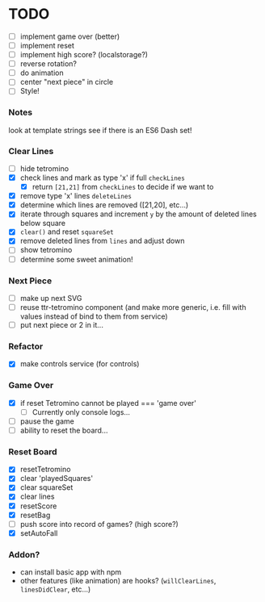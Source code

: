 # TODO

- [ ] implement game over (better)
- [ ] implement reset
- [ ] implement high score? (localstorage?)
- [ ] reverse rotation?
- [ ] do animation
- [ ] center "next piece" in circle
- [ ] Style!

### Notes
look at template strings
see if there is an ES6 Dash set!

### Clear Lines
- [ ] hide tetromino
- [x] check lines and mark as type 'x' if full `checkLines`
    + [x] return `[21,21]` from `checkLines` to decide if we want to
- [x] remove type 'x' lines `deleteLines`
- [x] determine which lines are removed ([21,20], etc...)
- [x] iterate through squares and increment `y` by the amount of deleted lines below square
- [x] `clear()` and reset `squareSet`
- [x] remove deleted lines from `lines` and adjust down
- [ ] show tetromino
- [ ] determine some sweet animation!

### Next Piece
- [ ] make up next SVG
- [ ] reuse ttr-tetromino component (and make more generic, i.e. fill with values instead of bind to them from service)
- [ ] put next piece or 2 in it...

### Refactor
- [x] make controls service (for controls)

### Game Over
- [x] if reset Tetromino cannot be played === 'game over'
    - [ ] Currently only console logs... 
- [ ] pause the game
- [ ] ability to reset the board...

### Reset Board
- [x] resetTetromino
- [x] clear 'playedSquares'
- [x] clear squareSet
- [x] clear lines
- [x] resetScore
- [x] resetBag
- [ ] push score into record of games? (high score?)
- [x] setAutoFall

### Addon?
- can install basic app with npm
- other features (like animation) are hooks? (`willClearLines`, `linesDidClear`, etc...)
